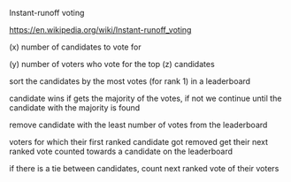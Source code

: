 Instant-runoff voting


https://en.wikipedia.org/wiki/Instant-runoff_voting


(x) number of candidates to vote for

(y) number of voters who vote for the top (z) candidates



sort the candidates by the most votes (for rank 1) in a leaderboard

candidate wins if gets the majority of the votes, if not we continue until the candidate with the majority is found

remove candidate with the least number of votes from the leaderboard

voters for which their first ranked candidate got removed get their next ranked vote counted towards a candidate on the leaderboard

if there is a tie between candidates, count next ranked vote of their voters

